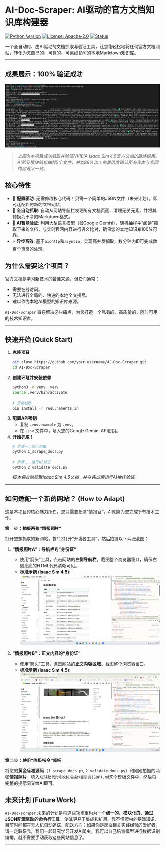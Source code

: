 # AI-Doc-Scraper: AI驱动的官方文档知识库构建器

[![Python Version](https://img.shields.io/badge/Python-3.10+-blue.svg)](https://www.python.org/)
[![License: Apache-2.0](https://img.shields.io/badge/License-Apache--2.0-green.svg)](https://opensource.org/licenses/Apache-2.0)
[![Status](https://img.shields.io/badge/Status-Stable--PoC-brightgreen)](./)

一个全自动的、由AI驱动的文档抓取与验证工具，让您能轻松地将任何官方文档网站，转化为您自己的、可靠的、可离线访问的本地Markdown知识库。

---

## 成果展示：100% 验证成功

![AI Validation Success](assets/readme/final_validation_success.png)
> *上图为本项目成功抓取并验证NVIDIA Isaac Sim 4.5官方文档的最终结果。AI验证模块随机抽样5个文件，并以99%以上的置信度确认所有样本与官网内容语义一致。*

## 核心特性

-   🚀 **配置驱动**: 无需修改核心代码！只需一个简单的JSON文件（未来计划），即可适配任何新的文档网站。
-   🎯 **全自动抓取**: 自动从网站导航栏发现所有文档页面，清理无关元素，并将其转换为干净的Markdown格式。
-   🤖 **AI智能验证**: 利用大型语言模型（如Google Gemini），随机抽样并“阅读”抓取下来的文档，与实时官网内容进行语义比对，确保您的本地知识库100%可靠。
-   ⚡️ **异步高效**: 基于`aiohttp`和`asyncio`，实现高并发抓取，数分钟内即可完成数百个页面的处理。

## 为什么需要这个项目？

官方文档是学习新技术的最佳来源，但它们通常：
-   需要在线访问。
-   无法进行全局的、快速的本地全文搜索。
-   难以作为本地AI模型的知识库来源。

`AI-Doc-Scraper` 旨在解决这些痛点，为您打造一个私有的、高质量的、随时可用的技术知识库。

---

## 快速开始 (Quick Start)

1.  **克隆项目**
    ```bash
    git clone https://github.com/your-username/AI-Doc-Scraper.git
    cd AI-Doc-Scraper
    ```
2.  **创建环境并安装依赖**
    ```bash
    python3 -m venv .venv
    source .venv/bin/activate
    
    # 安装依赖
    pip install -r requirements.in
    ```
3.  **配置API密钥**
    *   复制 `.env.example` 为 `.env`。
    *   在 `.env` 文件中，填入您的Google Gemini API密钥。
4.  **开始抓取！**
    ```bash
    # 步骤一：运行爬虫
    python 1_scrape_docs.py
    
    # 步骤二：运行AI验证
    python 2_validate_docs.py
    ```
    *脚本将自动抓取Isaac Sim 4.5文档，并在完成后进行AI抽样验证。*

---

## 如何适配一个新的网站？ (How to Adapt)

这是本项目的核心魅力所在。您只需要扮演“情报官”，AI就能为您完成所有技术工作。


**第一步：拍摄两张“情报照片”**

打开您想抓取的新网站，按`F12`打开“开发者工具”，然后拍摄以下两张截图：

1.  **“情报照片A”：导航栏的“身份证”**
    *   使用“箭头”工具，点击网站的**左侧导航栏**。截图整个浏览器窗口，确保右侧高亮的HTML代码清晰可见。
    *   **标准示例 (Isaac Sim 4.5)**:
        ![导航栏侦察示例](assets/readme/intel_photo_A.png)

2.  **“情报照片B”：正文内容的“身份证”**
    *   使用“箭头”工具，点击网站的**正文内容区域**。截图整个浏览器窗口。
    *   **标准示例 (Isaac Sim 4.5)**:
        ![正文内容侦察示例](assets/readme/intel_photo_B.png)

**第二步：使用“终极指令”模板**

将您的**黄金标准源码**（`1_scrape_docs.py`, `2_validate_docs.py`）和刚刚拍摄的两张**情报照片**，填入`AI辅助代码修改标准操作提示词(SOP).md`这个模板文件中，然后将完整的提示词交给AI即可。

</details>

## 未来计划 (Future Work)

`AI-Doc-scraper` 未来的计划是将这些功能重构为一个**统一的、模块化的、通过JSON配置驱动的命令行工具**，使其更易于集成和扩展。我不懂爬虫的基础知识，目前时间都在无人机自动追踪、配送方向；如果你是爬虫相关实践经验的爱好者，请一定联系我，我们一起研究学习开发AI爬虫，我可以自己培育模型进行数据识别编排，就不需要手动获取这些网站信息了。

---
</details>
